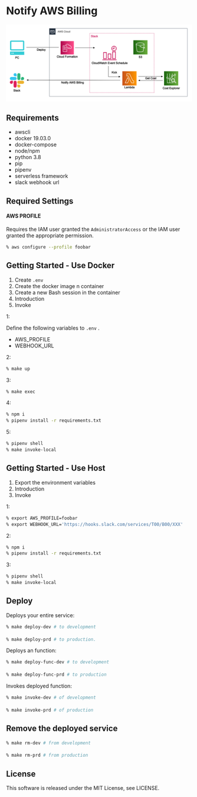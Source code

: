# Notify AWS Billing

<p align='center'><img src='img/arch.png' width='704px' /></p>

## Requirements

* awscli
* docker 19.03.0
* docker-compose
* node/npm
* python 3.8
* pip
* pipenv
* serverless framework
* slack webhook url

## Required Settings

#### AWS PROFILE

Requires the IAM user granted the `AdministratorAccess` or the IAM user granted the appropriate permission.

```sh
% aws configure --profile foobar
```

## Getting Started - Use Docker

1. Create `.env`
2. Create the docker image n container
3. Create a new Bash session in the container
4. Introduction
5. Invoke

1:

Define the following variables to `.env` .

* AWS_PROFILE
* WEBHOOK_URL

2:

```sh
% make up
```

3:

```sh
% make exec
```

4:

```sh
% npm i
% pipenv install -r requirements.txt
```

5:

```sh
% pipenv shell
% make invoke-local
```

## Getting Started - Use Host

1. Export the environment variables
2. Introduction
3. Invoke

1:

```sh
% export AWS_PROFILE=foobar
% export WEBHOOK_URL='https://hooks.slack.com/services/T00/B00/XXX'
```

2:

```sh
% npm i
% pipenv install -r requirements.txt
```

3:

```sh
% pipenv shell
% make invoke-local
```

## Deploy

Deploys your entire service:

```sh
% make deploy-dev # to development

% make deploy-prd # to production.
```

Deploys an function:

```sh
% make deploy-func-dev # to development

% make deploy-func-prd # to production
```

Invokes deployed function:

```sh
% make invoke-dev # of development

% make invoke-prd # of production
```

## Remove the deployed service

```sh
% make rm-dev # from development

% make rm-prd # from production
```

## License

This software is released under the MIT License, see LICENSE.
